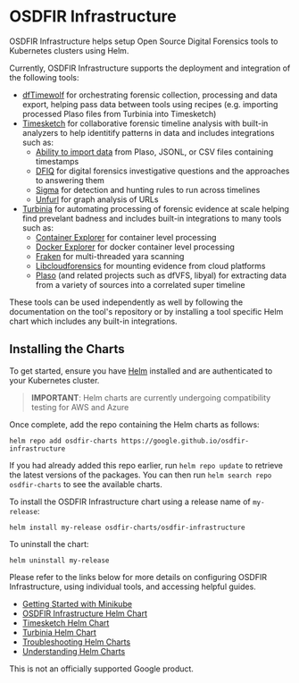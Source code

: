 # OSDFIR Infrastructure

OSDFIR Infrastructure helps setup Open Source
Digital Forensics tools to Kubernetes clusters using Helm.

Currently, OSDFIR Infrastructure supports the deployment and integration of the following tools:

* [dfTimewolf](https://github.com/log2timeline/dftimewolf) for orchestrating forensic collection, processing and data export, helping pass data between tools using recipes (e.g. importing processed Plaso files from Turbinia into Timesketch)
* [Timesketch](https://github.com/google/timesketch) for collaborative forensic timeline analysis with built-in analyzers to help identitify patterns in data and includes integrations such as:
  * [Ability to import data](https://github.com/google/timesketch/blob/master/docs/guides/user/import-from-json-csv.md) from Plaso, JSONL, or CSV files containing timestamps
  * [DFIQ](https://dfiq.org/) for digital forensics investigative questions and the approaches to answering them
  * [Sigma](https://github.com/SigmaHQ/sigma) for detection and hunting rules to run across timelines
  * [Unfurl](https://github.com/obsidianforensics/unfurl) for graph analysis of URLs
* [Turbinia](https://github.com/google/turbinia) for automating processing of forensic evidence at scale helping find prevelant badness and includes built-in integrations to many tools such as:
  * [Container Explorer](https://github.com/google/container-explorer) for container level processing
  * [Docker Explorer](https://github.com/google/docker-explorer) for docker container level processing
  * [Fraken](https://github.com/google/turbinia/tree/master/tools/fraken) for multi-threaded yara scanning
  * [Libcloudforensics](https://github.com/google/cloud-forensics-utils/) for mounting evidence from cloud platforms
  * [Plaso](https://github.com/log2timeline/plaso) (and related projects such as dfVFS, libyal) for extracting data from a variety of sources into a correlated super timeline

These tools can be used independently as well by following the documentation on the tool's repository or by installing a tool specific Helm chart which includes any built-in integrations.

## Installing the Charts

To get started, ensure you have [Helm](https://helm.sh) installed and are authenticated to your Kubernetes cluster.
> **IMPORTANT**: Helm charts are currently undergoing compatibility testing for AWS and Azure

Once complete, add the repo containing the Helm charts as follows:

```console
helm repo add osdfir-charts https://google.github.io/osdfir-infrastructure
```

If you had already added this repo earlier, run `helm repo update` to retrieve the latest versions of the packages.
You can then run `helm search repo osdfir-charts` to see the available charts.

To install the OSDFIR Infrastructure chart using a release name of `my-release`:

```console
helm install my-release osdfir-charts/osdfir-infrastructure
```

To uninstall the chart:

```console
helm uninstall my-release
```

Please refer to the links below for more details on configuring OSDFIR Infrastructure,
using individual tools, and accessing helpful guides.

* [Getting Started with Minikube](docs/getting-started.md)
* [OSDFIR Infrastructure Helm Chart](charts/osdfir-infrastructure/README.md)
* [Timesketch Helm Chart](charts/timesketch/README.md)
* [Turbinia Helm Chart](charts/turbinia/README.md)
* [Troubleshooting Helm Charts](docs/troubleshooting.md)
* [Understanding Helm Charts](docs/understanding-helm.md)

This is not an officially supported Google product.

